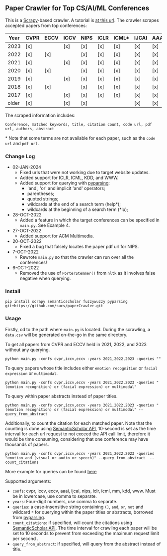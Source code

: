 ## Paper Crawler for Top CS/AI/ML Conferences

This is a [Scrapy](https://docs.scrapy.org/en/latest/intro/tutorial.html)-based crawler. A tutorial is [at this url](https://www.logx.xyz/scrape-papers-using-scrapy).  The crawler scrapes accepted papers from top  conferences:

| Year  | CVPR | ECCV | ICCV | NIPS | ICLR | ICML\* | IJCAI | AAAI | KDD\* | WWW\* | MM\* |
|-------|-----|------|------|------|------|--------|-------|------|-------|-------|------|
| 2023  | [x] |      |  [x]    |  [x]    |  [x]    | [x]    | [x]   |  [x]    | [x]   | [x]   | [x]  |
| 2022  | [x] | [x]     |      |  [x]    |  [x]    | [x]    | [x]   |  [x]    | [x]   | [x]   | [x]  |
| 2021  | [x] |      |  [x]    |  [x]    |  [x]    | [x]    | [x]   |  [x]    | [x]   | [x]   | [x]  |
| 2020  | [x] | [x]     |      |   [x]   |  [x]    | [x]    | [x]   |  [x]    | [x]   | [x]   | [x]  |
| 2019  | [x] |      |  [x]    |   [x]   |  [x]    | [x]    | [x]   |  [x]    | [x]   | [x]   | [x]  |
| 2018  | [x] |  [x]    |      |  [x]    |  [x]    | [x]    | [x]   |  [x]    | [x]   | [x]   | [x]  |
| 2017  | [x] |      |  [x]    | [x]     |  [x]    | [x]    | [x]   |  [x]    | [x]   | [x]   | [x]  |
| older | [x] |      |  [x]    |  [x]    |      |        | [x]   |  [x]    | [x]   | [x]   | [x]  |

The scraped information includes:

```text
Conference, matched keywords, title, citation count, code url, pdf url, authors, abstract
```
\* Note that some terms are not available for each paper, such as the `code url` and `pdf url`.


### Change Log

+ 02-JAN-2024
  + Fixed urls that were not working due to target website updates.
  + Added support for ICLR, ICML, KDD, and WWW.
  + Added support for querying with [pyparsing](https://github.com/pyparsing/pyparsing/blob/master/examples/booleansearchparser.py):
    + 'and', 'or' and implicit 'and' operators;
    + parentheses;
    + quoted strings;
    + wildcards at the end of a search term (help*);
    + wildcards at the beginning of a search term (*lp);
+ 28-OCT-2022
  + Added a feature in which the target conferences can be specified in `main.py`. See Example 4. 
+ 27-OCT-2022
  + Added support for ACM Multimedia. 
+ 20-OCT-2022
  + Fixed a bug that falsely locates the paper pdf url for NIPS.
+ 7-OCT-2022
    + Rewrote `main.py` so that the crawler can run over all the conferences!
+ 6-OCT-2022
    + Removed the use of `PorterStemmer()` from `nltk` as it involves false negative when querying.



### Install

```shell
pip install scrapy semanticscholar fuzzywuzzy pyparsing git+https://github.com/sucv/paperCrawler.git
```

### Usage

Firstly, cd to the path where `main.py` is located. During the scrawling, a `data.csv` will be generated on-the-go in the same directory.

To get all papers from CVPR and ECCV held in 2021, 2022, and 2023 without any querying.
```
python main.py -confs cvpr,iccv,eccv -years 2021,2022,2023 -queries ""
```

To query papers whose title includes either `emotion recognition` or `facial expression` or `multimodal`. 
```
python main.py -confs cvpr,iccv,eccv -years 2021,2022,2023 -queries "(emotion recognition) or (facial expression) or multimodal"
```

To query within paper abstracts instead of paper titles.
```
python main.py -confs cvpr,iccv,eccv -years 2021,2022,2023 -queries "(emotion recognition) or (facial expression) or multimodal" --query_from_abstract  
```

Additionally, to count the citation for each matched paper. Note that the counting is done using [SemanticScholar API](https://www.semanticscholar.org/product/api), 10-second is set as the time interval for each url request to not exceed the API call limit, therefore it would be time consuming, considering that one conference may have thousands of papers.
```
python main.py -confs cvpr,iccv,eccv -years 2021,2022,2023 -queries "emotion and (visual or audio or speech)" --query_from_abstract  --count_citations  
```

More example for queries can be found [here](https://github.com/pyparsing/pyparsing/blob/master/examples/booleansearchparser.py#L329C18-L329C18)

Supported arguments:
+ `confs`: cvpr, iccv, eccv, aaai, ijcai, nips, iclr, icml, mm, kdd, www. Must be in lowercase, use comma to separate.
+ `years`: Four-digit numbers, use comma to separate.
+ `queries`: a case-insensitive string containing `()`, `and`, `or`, `not` and wildcard  `*` for querying within the paper titles or abstracts, borrowed from [pyparsing](https://github.com/pyparsing/pyparsing/blob/master/examples/booleansearchparser.py).
+ `count_citations`: if specified, will count the citations using [SemanticScholar API](https://www.semanticscholar.org/product/api). The time interval for crawling each paper will be set to 10 seconds to prevent from exceeding the maximum request limit per second .
+ `query_from_abstract`: if specified, will query from the abstract instead of title.



